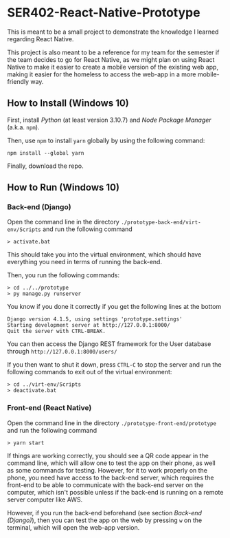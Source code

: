 # SER402-React-Native-Prototype
This is meant to be a small project to demonstrate the knowledge I learned regarding React Native.

This project is also meant to be a reference for my team for the semester if the team decides to go for React Native, as we might plan on using React Native to make it easier to create a mobile version of the existing web app, making it easier for the homeless to access the web-app in a more mobile-friendly way.

## How to Install (Windows 10)
First, install *Python* (at least version 3.10.7) and *Node Package Manager* (a.k.a. `npm`).

Then, use `npm` to install `yarn` globally by using the following command:
```
npm install --global yarn
```

Finally, download the repo.

## How to Run (Windows 10)

### Back-end (Django)
Open the command line in the directory `./prototype-back-end/virt-env/Scripts` and run the following command

```
> activate.bat
```

This should take you into the virtual environment, which should have everything you need in terms of running the back-end.

Then, you run the following commands:
```
> cd ../../prototype
> py manage.py runserver
```

You know if you done it correctly if you get the following lines at the bottom
```
Django version 4.1.5, using settings 'prototype.settings'
Starting development server at http://127.0.0.1:8000/
Quit the server with CTRL-BREAK.
```

You can then access the Django REST framework for the User database through `http://127.0.0.1:8000/users/`

If you then want to shut it down, press `CTRL-C` to stop the server and run the following commands to exit out of the virtual environment:
```
> cd ../virt-env/Scripts
> deactivate.bat
```

### Front-end (React Native)
Open the command line in the directory `./prototype-front-end/prototype` and run the following command

```
> yarn start
```

If things are working correctly, you should see a QR code appear in the command line, which will allow one to test the app on their phone, as well as some commands for testing. However, for it to work properly on the phone, you need have access to the back-end server, which requires the front-end to be able to communicate with the back-end server on the computer, which isn't possible unless if the back-end is running on a remote server computer like AWS.

However, if you run the back-end beforehand (see section *Back-end (Django)*), then you can test the app on the web by pressing `w` on the terminal, which will open the web-app version.